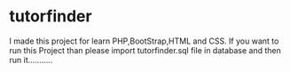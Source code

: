 # tutorfinder
I made this project for learn PHP,BootStrap,HTML and CSS. If you want to run this Project than please import tutorfinder.sql file in database and then run it...........
